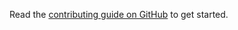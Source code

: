 Read the [contributing guide on GitHub](https://github.com/anthonycorletti/hudson/blob/main/CONTRIBUTING.md) to get started.

&nbsp;

&nbsp;
